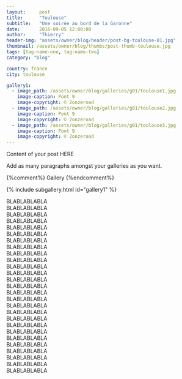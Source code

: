 ```yaml
---
layout:     post
title:      "Toulouse"
subtitle:   "Une soirée au bord de la Garonne"
date:       2016-09-05 12:00:00
author:     "Thierry"
header-img: "assets/owner/blog/header/post-bg-toulouse-01.jpg"
thumbnail: /assets/owner/blog/thumbs/post-thumb-toulouse.jpg
tags: [tag-name-one, tag-name-two]
category: "blog"

country: france
city: toulouse

gallery1: 
  - image_path: /assets/owner/blog/galleries/g01/toulouse1.jpg
    image-caption: Pont 9
    image-copyright: © 2onzeroad
  - image_path: /assets/owner/blog/galleries/g01/toulouse2.jpg
    image-caption: Pont 9
    image-copyright: © 2onzeroad
  - image_path: /assets/owner/blog/galleries/g01/toulouse3.jpg
    image-caption: Pont 9
    image-copyright: © 2onzeroad 
---
```


<p> Content of your post HERE </p>
<p> Add as many paragraphs amongst your galleries as you want. </p>

{%comment%} Gallery {%endcomment%}
			
{% include subgallery.html id="gallery1" %}

BLABLABLABLA <br/>
BLABLABLABLA <br/>
BLABLABLABLA <br/>
BLABLABLABLA <br/>
BLABLABLABLA <br/>
BLABLABLABLA <br/>
BLABLABLABLA <br/>
BLABLABLABLA <br/>
BLABLABLABLA <br/>
BLABLABLABLA <br/>
BLABLABLABLA <br/>
BLABLABLABLA <br/>
BLABLABLABLA <br/>
BLABLABLABLA <br/>
BLABLABLABLA <br/>
BLABLABLABLA <br/>
BLABLABLABLA <br/>
BLABLABLABLA <br/>
BLABLABLABLA <br/>
BLABLABLABLA <br/>
BLABLABLABLA <br/>
BLABLABLABLA <br/>
BLABLABLABLA <br/>
BLABLABLABLA <br/>
BLABLABLABLA <br/>
BLABLABLABLA <br/>
BLABLABLABLA <br/>